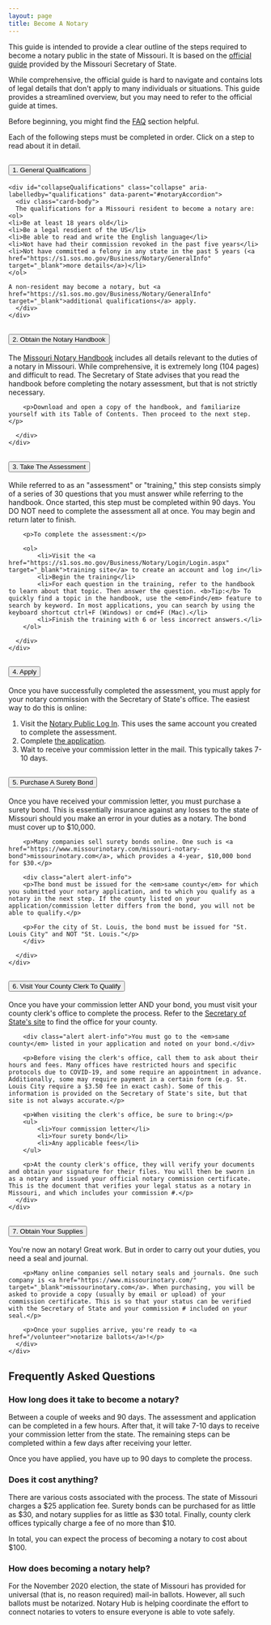 ```yaml
---
layout: page
title: Become A Notary
---
```


This guide is intended to provide a clear outline of the steps required to become a notary public in the state of Missouri. It is based on the <a href="https://s1.sos.mo.gov/Business/Notary/newNotary" target="_blank">official guide</a> provided by the Missouri Secretary of State. 

<div class="alert alert-info">
While comprehensive, the official guide is hard to navigate and contains lots of legal details that don't apply to many individuals or situations. This guide provides a streamlined overview, but you may need to refer to the official guide at times.
</div>

Before beginning, you might find the [FAQ](#frequently-asked-questions) section helpful.

Each of the following steps must be completed in order. Click on a step to read about it in detail.

<div class="accordion" id="notaryAccordion">
  <div class="card">
    <div class="card-header" id="qualifications">
      <h2 class="mb-0">
        <button class="btn btn-link btn-block text-left" type="button" data-toggle="collapse" data-target="#collapseQualifications" aria-expanded="false" aria-controls="collapseQualifications">
          1. General Qualifications
        </button>
      </h2>
    </div>

    <div id="collapseQualifications" class="collapse" aria-labelledby="qualifications" data-parent="#notaryAccordion">
      <div class="card-body">
      The qualifications for a Missouri resident to become a notary are:
    <ol>    
    <li>Be at least 18 years old</li>
    <li>Be a legal resdient of the US</li>
    <li>Be able to read and write the English language</li>
    <li>Not have had their commission revoked in the past five years</li>
    <li>Not have committed a felony in any state in the past 5 years (<a href="https://s1.sos.mo.gov/Business/Notary/GeneralInfo" target="_blank">more details</a>)</li>
    </ol>

    A non-resident may become a notary, but <a href="https://s1.sos.mo.gov/Business/Notary/GeneralInfo" target="_blank">additional qualifications</a> apply.
      </div>
    </div>
  </div>
  <div class="card">
    <div class="card-header" id="guide">
      <h2 class="mb-0">
        <button class="btn btn-link btn-block text-left collapsed" type="button" data-toggle="collapse" data-target="#collapseGuide" aria-expanded="false" aria-controls="collapseGuide">
          2. Obtain the Notary Handbook
        </button>
      </h2>
    </div>
    <div id="collapseGuide" class="collapse" aria-labelledby="guide" data-parent="#notaryAccordion">
      <div class="card-body">
        <p>The <a href="https://www.sos.mo.gov/CMSImages/Business/Notary//notary_handbook.pdf" target="_blank">Missouri Notary Handbook</a> includes all details relevant to the duties of a notary in Missouri. While comprehensive, it is extremely long (104 pages) and difficult to read. The Secretary of State advises that you read the handbook before completing the notary assessment, but that is not strictly necessary.</p>

        <p>Download and open a copy of the handbook, and familiarize yourself with its Table of Contents. Then proceed to the next step.</p>

      </div>
    </div>
  </div>
  <div class="card">
    <div class="card-header" id="assessment">
      <h2 class="mb-0">
        <button class="btn btn-link btn-block text-left collapsed" type="button" data-toggle="collapse" data-target="#collapseAssessment" aria-expanded="false" aria-controls="collapseAssessment">
          3. Take The Assessment
        </button>
      </h2>
    </div>
    <div id="collapseAssessment" class="collapse" aria-labelledby="assessment" data-parent="#notaryAccordion">
      <div class="card-body">
        <p>While referred to as an "assessment" or "training," this step consists simply of a series of 30 questions that you must answer while referring to the handbook. Once started, this step must be completed within 90 days. You DO NOT need to complete the assessment all at once. You may begin and return later to finish.</p>

        <p>To complete the assessment:</p>

        <ol>
            <li>Visit the <a href="https://s1.sos.mo.gov/Business/Notary/Login/Login.aspx" target="_blank">training site</a> to create an account and log in</li>
            <li>Begin the training</li>
            <li>For each question in the training, refer to the handbook to learn about that topic. Then answer the question. <b>Tip:</b> To quickly find a topic in the handbook, use the <em>Find</em> feature to search by keyword. In most applications, you can search by using the keyboard shortcut ctrl+F (Windows) or cmd+F (Mac).</li>
            <li>Finish the training with 6 or less incorrect answers.</li>
        </ol>

      </div>
    </div>
  </div>
  <div class="card">
    <div class="card-header" id="apply">
      <h2 class="mb-0">
        <button class="btn btn-link btn-block text-left collapsed" type="button" data-toggle="collapse" data-target="#collapseApply" aria-expanded="false" aria-controls="collapseApply">
          4. Apply
        </button>
      </h2>
    </div>
    <div id="collapseApply" class="collapse" aria-labelledby="apply" data-parent="#notaryAccordion">
      <div class="card-body">
        <p>Once you have successfully completed the assessment, you must apply for your notary commission with the Secretary of State's office. The easiest way to do this is online:</p>
        <ol>
            <li>Visit the <a href="https://s1.sos.mo.gov/Business/Notary/Login/Login.aspx?returnurl=https://s1.sos.mo.gov/Business/Notary/Forms/NotaryForm.aspx" target="_blank">Notary Public Log In</a>. This uses the same account you created to complete the assessment.</li>
            <li>Complete <a href="https://s1.sos.mo.gov/Business/Notary/Forms/NotaryForm.aspx" target="_blank">the application</a>.</li>
            <li>Wait to receive your commission letter in the mail. This typically takes 7-10 days.</li>
        </ol>
      </div>
    </div>
  </div>
  <div class="card">
    <div class="card-header" id="bond">
      <h2 class="mb-0">
        <button class="btn btn-link btn-block text-left collapsed" type="button" data-toggle="collapse" data-target="#collapseBond" aria-expanded="false" aria-controls="collapseBond">
          5. Purchase A Surety Bond
        </button>
      </h2>
    </div>
    <div id="collapseBond" class="collapse" aria-labelledby="bond" data-parent="#notaryAccordion">
      <div class="card-body">
        <p>Once you have received your commission letter, you must purchase a surety bond. This is essentially insurance against any losses to the state of Missouri should you make an error in your duties as a notary. The bond must cover up to $10,000.</p>

        <p>Many companies sell surety bonds online. One such is <a href="https://www.missourinotary.com/missouri-notary-bond">missourinotary.com</a>, which provides a 4-year, $10,000 bond for $30.</p>

        <div class="alert alert-info">
        <p>The bond must be issued for the <em>same county</em> for which you submitted your notary application, and to which you qualify as a notary in the next step. If the county listed on your application/commission letter differs from the bond, you will not be able to qualify.</p>

        <p>For the city of St. Louis, the bond must be issued for "St. Louis City" and NOT "St. Louis."</p>
        </div>

      </div>
    </div>
  </div>
  <div class="card">
    <div class="card-header" id="clerk">
      <h2 class="mb-0">
        <button class="btn btn-link btn-block text-left collapsed" type="button" data-toggle="collapse" data-target="#collapseClerk" aria-expanded="false" aria-controls="collapseClerk">
          6. Visit Your County Clerk To Qualify
        </button>
      </h2>
    </div>
    <div id="collapseClerk" class="collapse" aria-labelledby="clerk" data-parent="#notaryAccordion">
      <div class="card-body">
        <p>Once you have your commission letter AND your bond, you must visit your county clerk's office to complete the process. Refer to the <a href="https://s1.sos.mo.gov/Business/Notary/NotaryCountyInfo" target="_blank">Secretary of State's site</a> to find the office for your county.</p>

        <div class="alert alert-info">You must go to the <em>same county</em> listed in your application and noted on your bond.</div>

        <p>Before vising the clerk's office, call them to ask about their hours and fees. Many offices have restricted hours and specific protocols due to COVID-19, and some require an appointment in advance. Additionally, some may require payment in a certain form (e.g. St. Louis City require a $3.50 fee in exact cash). Some of this information is provided on the Secretary of State's site, but that site is not always accurate.</p>

        <p>When visiting the clerk's office, be sure to bring:</p>
        <ul>
            <li>Your commission letter</li>
            <li>Your surety bond</li>
            <li>Any applicable fees</li>
        </ul>

        <p>At the county clerk's office, they will verify your documents and obtain your signature for their files. You will then be sworn in as a notary and issued your official notary commission certificate. This is the document that verifies your legal status as a notary in Missouri, and which includes your commission #.</p>
      </div>
    </div>
  </div>
  <div class="card">
    <div class="card-header" id="supplies">
      <h2 class="mb-0">
        <button class="btn btn-link btn-block text-left collapsed" type="button" data-toggle="collapse" data-target="#collapseSupplies" aria-expanded="false" aria-controls="collapseSupplies">
          7. Obtain Your Supplies
        </button>
      </h2>
    </div>
    <div id="collapseSupplies" class="collapse" aria-labelledby="supplies" data-parent="#notaryAccordion">
      <div class="card-body">
        <p>You're now an notary! Great work. But in order to carry out your duties, you need a seal and journal.</p>

        <p>Many online companies sell notary seals and journals. One such company is <a href="https://www.missourinotary.com/" target="_blank">missourinotary.com</a>. When purchasing, you will be asked to provide a copy (usually by email or upload) of your commission certificate. This is so that your status can be verified with the Secretary of State and your commission # included on your seal.</p>

        <p>Once your supplies arrive, you're ready to <a href="/volunteer">notarize ballots</a>!</p>
      </div>
    </div>
  </div>
</div>

## Frequently Asked Questions

### How long does it take to become a notary?

Between a couple of weeks and 90 days. The assessment and application can be completed in a few hours. After that, it will take 7-10 days to receive your commission letter from the state. The remaining steps can be completed within a few days after receiving your letter.

Once you have applied, you have up to 90 days to complete the process.

### Does it cost anything?

There are various costs associated with the process. The state of Missouri charges a $25 application fee. Surety bonds can be purchased for as little as $30, and notary supplies for as little as $30 total. Finally, county clerk offices typically charge a fee of no more than $10.

In total, you can expect the process of becoming a notary to cost about $100.

### How does becoming a notary help?

For the November 2020 election, the state of Missouri has provided for universal (that is, no reason required) mail-in ballots. However, all such ballots must be notarized. Notary Hub is helping coordinate the effort to connect notaries to voters to ensure everyone is able to vote safely.